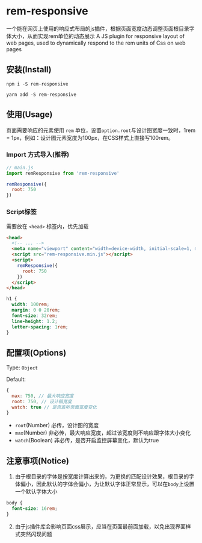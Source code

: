 # rem-responsive

一个能在网页上使用的响应式布局的js插件，根据页面宽度动态调整页面根目录字体大小，从而实现rem单位的动态展示
A JS plugin for responsive layout of web pages, used to dynamically respond to the rem units of Css on web pages

## 安装(Install)

```base
npm i -S rem-responsive

yarn add -S rem-responsive

```


## 使用(Usage)
页面需要响应的元素使用 `rem` 单位，设置`option.root`与设计图宽度一致时，1rem = 1px，例如：设计图元素宽度为100px，在CSS样式上直接写100rem。

### Import 方式导入(推荐)
```js
// main.js
import remResponsive from 'rem-responsive'

remResponsive({
  root: 750
})

```

### Script标签
需要放在 `<head>` 标签内，优先加载
```html
<head>
  <!-- ... -->
  <meta name="viewport" content="width=device-width, initial-scale=1, maximum-scale=1, minimum-scale=1, user-scalable=no">
  <script src="rem-responsive.min.js"></script>
  <script>
    remResponsive({
      root: 750
    })
  </script>
</head>
```


``` css
h1 {
  width: 100rem;
  margin: 0 0 20rem;
  font-size: 32rem;
  line-height: 1.2;
  letter-spacing: 1rem;
}

```

## 配置项(Options)
Type: `Object`

Default:
```js
{
  max: 750, // 最大响应宽度
  root: 750, // 设计稿宽度
  watch: true // 是否监听页面宽度变化
}

```

* `root`(Number) 必传，设计图的宽度
* `max`(Number) 非必传，最大响应宽度，超过该宽度则不响应跟字体大小变化
* `watch`(Boolean) 非必传，是否开启监控屏幕变化，默认为true

## 注意事项(Notice)

1. 由于根目录的字体是按宽度计算出来的，为更换的匹配设计效果，根目录的字体偏小，因此默认的字体会偏小，为让默认字体正常显示，可以在`body`上设置一个默认字体大小

```css
body {
  font-size: 16rem;
}
```

2. 由于js插件库会影响页面css展示，应当在页面最前面加载，以免出现界面样式突然闪现问题
